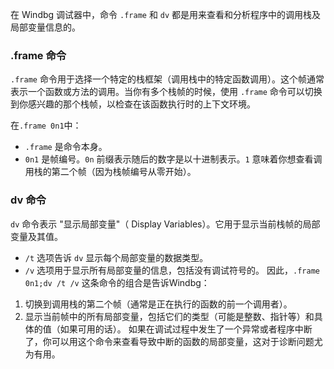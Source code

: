在 Windbg 调试器中，命令 `.frame` 和 `dv` 都是用来查看和分析程序中的调用栈及局部变量信息的。

### .frame 命令
`.frame` 命令用于选择一个特定的栈框架（调用栈中的特定函数调用）。这个帧通常表示一个函数或方法的调用。当你有多个栈帧的时候，使用 `.frame` 命令可以切换到你感兴趣的那个栈帧，以检查在该函数执行时的上下文环境。

在`.frame 0n1`中：
- `.frame` 是命令本身。
- `0n1` 是帧编号。`0n` 前缀表示随后的数字是以十进制表示。`1` 意味着你想查看调用栈的第二个帧（因为栈帧编号从零开始）。
### dv 命令
`dv` 命令表示 "显示局部变量"（ Display Variables）。它用于显示当前栈帧的局部变量及其值。
- `/t` 选项告诉 `dv` 显示每个局部变量的数据类型。
- `/v` 选项用于显示所有局部变量的信息，包括没有调试符号的。
因此，`.frame 0n1;dv /t /v` 这条命令的组合是告诉Windbg：
1. 切换到调用栈的第二个帧（通常是正在执行的函数的前一个调用者）。
2. 显示当前帧中的所有局部变量，包括它们的类型（可能是整数、指针等）和具体的值（如果可用的话）。
如果在调试过程中发生了一个异常或者程序中断了，你可以用这个命令来查看导致中断的函数的局部变量，这对于诊断问题尤为有用。
